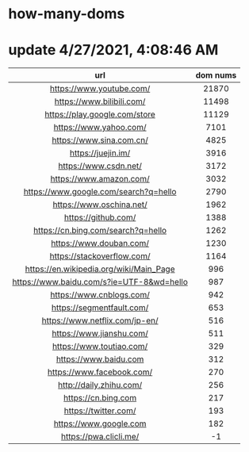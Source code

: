 # how-many-doms

# update 4/27/2021, 4:08:46 AM

url | dom nums
:-: | :-:
https://www.youtube.com/ | 21870
https://www.bilibili.com/ | 11498
https://play.google.com/store | 11129
https://www.yahoo.com/ | 7101
https://www.sina.com.cn/ | 4825
https://juejin.im/ | 3916
https://www.csdn.net/ | 3172
https://www.amazon.com/ | 3032
https://www.google.com/search?q=hello | 2790
https://www.oschina.net/ | 1962
https://github.com/ | 1388
https://cn.bing.com/search?q=hello | 1262
https://www.douban.com/ | 1230
https://stackoverflow.com/ | 1164
https://en.wikipedia.org/wiki/Main_Page | 996
https://www.baidu.com/s?ie=UTF-8&wd=hello | 987
https://www.cnblogs.com/ | 942
https://segmentfault.com/ | 653
https://www.netflix.com/jp-en/ | 516
https://www.jianshu.com/ | 511
https://www.toutiao.com/ | 329
https://www.baidu.com | 312
https://www.facebook.com/ | 270
http://daily.zhihu.com/ | 256
https://cn.bing.com | 217
https://twitter.com/ | 193
https://www.google.com | 182
https://pwa.clicli.me/ | -1
